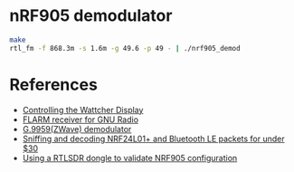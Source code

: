 # nRF905 demodulator

```bash
make
rtl_fm -f 868.3m -s 1.6m -g 49.6 -p 49 - | ./nrf905_demod
```

# References
 - [Controlling the Wattcher Display](https://pushstack.wordpress.com/2014/07/12/controlling-the-wattcher-display/)
 - [FLARM receiver for GNU Radio](https://github.com/argilo/gr-flarm)
 - [G.9959(ZWave) demodulator](https://github.com/andersesbensen/rtl-zwave)
 - [Sniffing and decoding NRF24L01+ and Bluetooth LE packets for under $30](http://blog.cyberexplorer.me/2014/01/sniffing-and-decoding-nrf24l01-and.html)
 - [Using a RTLSDR dongle to validate NRF905 configuration](http://www.embeddedrelated.com/showarticle/548.php)
